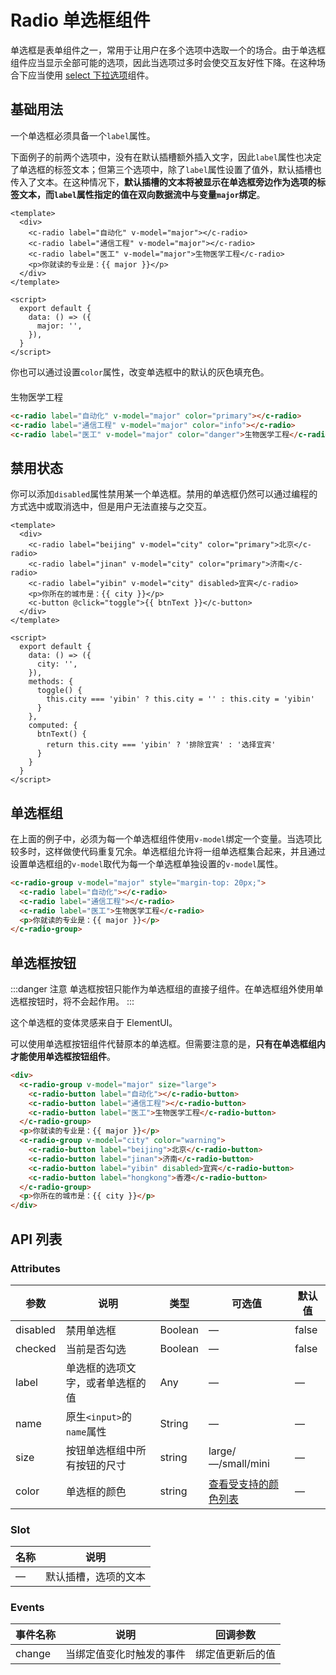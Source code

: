 # Radio 单选框组件

单选框是表单组件之一，常用于让用户在多个选项中选取一个的场合。由于单选框组件应当显示全部可能的选项，因此当选项过多时会使交互友好性下降。在这种场合下应当使用 [select 下拉选项](select.md)组件。

## 基础用法

一个单选框必须具备一个`label`属性。

下面例子的前两个选项中，没有在默认插槽额外插入文字，因此`label`属性也决定了单选框的标签文本；但第三个选项中，除了`label`属性设置了值外，默认插槽也传入了文本。在这种情况下，**默认插槽的文本将被显示在单选框旁边作为选项的标签文本，而`label`属性指定的值在双向数据流中与变量`major`绑定**。

<template>
  <div style="margin-top: 20px;">
    <c-radio label="自动化" v-model="major"></c-radio>
    <c-radio label="通信工程" v-model="major"></c-radio>
    <c-radio label="医工" v-model="major">生物医学工程</c-radio>
    <p>你就读的专业是：{{ major }}</p>
  </div>
</template>

```vue
<template>
  <div>
    <c-radio label="自动化" v-model="major"></c-radio>
    <c-radio label="通信工程" v-model="major"></c-radio>
    <c-radio label="医工" v-model="major">生物医学工程</c-radio>
    <p>你就读的专业是：{{ major }}</p>
  </div>
</template>

<script>
  export default {
    data: () => ({
      major: '',
    }),
  }
</script>
```

你也可以通过设置`color`属性，改变单选框中的默认的灰色填充色。

<div style="margin-top: 20px;">
  <c-radio label="自动化" v-model="major" color="primary"></c-radio>
  <c-radio label="通信工程" v-model="major" color="info"></c-radio>
  <c-radio label="医工" v-model="major" color="danger">生物医学工程</c-radio>
</div>

```html
<c-radio label="自动化" v-model="major" color="primary"></c-radio>
<c-radio label="通信工程" v-model="major" color="info"></c-radio>
<c-radio label="医工" v-model="major" color="danger">生物医学工程</c-radio>
```

## 禁用状态

你可以添加`disabled`属性禁用某一个单选框。禁用的单选框仍然可以通过编程的方式选中或取消选中，但是用户无法直接与之交互。

<template>
  <div style="margin-top: 20px;">
    <c-radio label="beijing" v-model="city" color="primary">北京</c-radio>
    <c-radio label="jinan" v-model="city" color="primary">济南</c-radio>
    <c-radio label="yibin" v-model="city" disabled>宜宾</c-radio>
    <p>你所在的城市是：{{ city }}</p>
    <c-button @click="toggle">{{ btnText }}</c-button>
  </div>
</template>

```vue
<template>
  <div>
    <c-radio label="beijing" v-model="city" color="primary">北京</c-radio>
    <c-radio label="jinan" v-model="city" color="primary">济南</c-radio>
    <c-radio label="yibin" v-model="city" disabled>宜宾</c-radio>
    <p>你所在的城市是：{{ city }}</p>
    <c-button @click="toggle">{{ btnText }}</c-button>
  </div>
</template>

<script>
  export default {
    data: () => ({
      city: '',
    }),
    methods: {
      toggle() {
        this.city === 'yibin' ? this.city = '' : this.city = 'yibin'
      }
    },
    computed: {
      btnText() {
        return this.city === 'yibin' ? '排除宜宾' : '选择宜宾'
      }
    }
  }
</script>
```

## 单选框组

在上面的例子中，必须为每一个单选框组件使用`v-model`绑定一个变量。当选项比较多时，这样做使代码重复冗余。单选框组允许将一组单选框集合起来，并且通过设置单选框组的`v-model`取代为每一个单选框单独设置的`v-model`属性。

<template>
  <c-radio-group v-model="major" style="margin-top: 20px;">
    <c-radio label="自动化"></c-radio>
    <c-radio label="通信工程"></c-radio>
    <c-radio label="医工">生物医学工程</c-radio>
    <p>你就读的专业是：{{ major }}</p>
  </c-radio-group>
</template>

```html
<c-radio-group v-model="major" style="margin-top: 20px;">
  <c-radio label="自动化"></c-radio>
  <c-radio label="通信工程"></c-radio>
  <c-radio label="医工">生物医学工程</c-radio>
  <p>你就读的专业是：{{ major }}</p>
</c-radio-group>
```

## 单选框按钮

:::danger 注意
单选框按钮只能作为单选框组的直接子组件。在单选框组外使用单选框按钮时，将不会起作用。
:::

这个单选框的变体灵感来自于 ElementUI。

可以使用单选框按钮组件代替原本的单选框。但需要注意的是，**只有在单选框组内才能使用单选框按钮组件**。

<template>
  <div style="margin-top: 20px;">
    <c-radio-group v-model="major" size="large">
      <c-radio-button label="自动化"></c-radio-button>
      <c-radio-button style="margin-left: -5px"label="通信工程"></c-radio-button>
      <c-radio-button style="margin-left: -5px" label="医工">生物医学工程</c-radio-button>
    </c-radio-group>
    <p>你就读的专业是：{{ major }}</p>
    <c-radio-group v-model="city" color="warning">
      <c-radio-button label="beijing">北京</c-radio-button>
      <c-radio-button style="margin-left: -5px" label="jinan">济南</c-radio-button>
      <c-radio-button style="margin-left: -5px" label="yibin" disabled>宜宾</c-radio-button>
      <c-radio-button style="margin-left: -6px" label="hongkong">香港</c-radio-button>
    </c-radio-group>
    <p>你所在的城市是：{{ city }}</p>
  </div>
</template>

```html
<div>
  <c-radio-group v-model="major" size="large">
    <c-radio-button label="自动化"></c-radio-button>
    <c-radio-button label="通信工程"></c-radio-button>
    <c-radio-button label="医工">生物医学工程</c-radio-button>
  </c-radio-group>
  <p>你就读的专业是：{{ major }}</p>
  <c-radio-group v-model="city" color="warning">
    <c-radio-button label="beijing">北京</c-radio-button>
    <c-radio-button label="jinan">济南</c-radio-button>
    <c-radio-button label="yibin" disabled>宜宾</c-radio-button>
    <c-radio-button label="hongkong">香港</c-radio-button>
  </c-radio-group>
  <p>你所在的城市是：{{ city }}</p>
</div>
```

<script>
  export default {
    data: () => ({
      major: '',
      city: '',
    }),
    methods: {
      toggle() {
        this.city === 'yibin' ? this.city = '' : this.city = 'yibin'
      }
    },
    computed: {
      btnText() {
        return this.city === 'yibin' ? '排除宜宾' : '选择宜宾'
      }
    }
  }
</script>

## API 列表

### Attributes
| 参数      | 说明          | 类型      | 可选值                           | 默认值  |
|---------- |-------------- |---------- |-------------------------------- |-------- |
| disabled | 禁用单选框 | Boolean | — | false |
| checked | 当前是否勾选 | Boolean | — | false |
| label | 单选框的选项文字，或者单选框的值 | Any | — | — |
| name | 原生`<input>`的`name`属性 | String | — | — |
| size | 按钮单选框组中所有按钮的尺寸 | string | large/—/small/mini | — |
| color | 单选框的颜色 | string | [查看受支持的颜色列表](color.md) | — |

### Slot

| 名称 | 说明                |
|------|--------------------|
| — | 默认插槽，选项的文本 |

### Events
| 事件名称 | 说明 | 回调参数 |
|---------- |-------- |---------- |
| change | 当绑定值变化时触发的事件 | 绑定值更新后的值 |